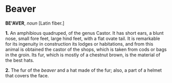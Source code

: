 # Beaver

**BE'AVER**, _noun_ \[Latin fiber.\]

**1.** An amphibious quadruped, of the genus Castor. It has short ears, a blunt nose, small fore feet, large hind feet, with a flat ovate tail. It is remarkable for its ingenuity in construction its lodges or habitations, and from this animal is obtained the castor of the shops, which is taken from cods or bags in the groin. Its fur, which is mostly of a chestnut brown, is the material of the best hats.

**2.** The fur of the _beaver_ and a hat made of the fur; also, a part of a helmet that covers the face.